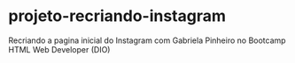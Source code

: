 # projeto-recriando-instagram
Recriando a pagina inicial do Instagram com Gabriela Pinheiro no Bootcamp HTML Web Developer (DIO)
